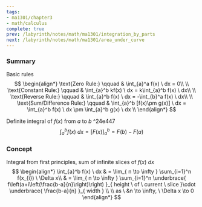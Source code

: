 ```yaml
---
tags:
- ma1301/chapter3
- math/calculus
complete: true
prev: /labyrinth/notes/math/ma1301/integration_by_parts
next: /labyrinth/notes/math/ma1301/area_under_curve
---
```

   
### Summary
Basic rules
$$
\begin{align*}
\text{Zero Rule:} \qquad & \int_{a}^a f(x) \ dx = 0\\
\\
\text{Constant Rule:} \qquad & \int_{a}^b kf(x) \ dx = k\int_{a}^b f(x) \ dx\\
\\
\text{Reverse Rule:} \qquad & \int_{a}^b f(x) \ dx = -\int_{b}^a f(x) \ dx\\
\\
\text{Sum/Difference Rule:} \qquad & \int_{a}^b [f(x)\pm g(x)] \ dx = \int_{a}^b f(x) \ dx \pm \int_{a}^b g(x) \ dx \\
\end{align*}
$$

Definite integral of $f(x)$ from $a$ to $b$ ^24e447
$$
\int_{a}^b f(x)\ dx = [F(x)]_{a}^b=F(b)-F(a)
$$
### Concept
Integral from first principles, sum of infinite slices of $f(x)\ dx$
$$
\begin{align*}
\int_{a}^b f(x) \ dx & = \lim_{ n \to \infty } \sum_{i=1}^n f(x_{i}) \ \Delta x\\
& = \lim_{ n \to \infty } \sum_{i=1}^n \underbrace{ f\left(a+i\left(\frac{b-a}{n}\right)\right) }_{ height \ of \ current \ slice }\cdot \underbrace{ \frac{b-a}{n} }_{ width } \\
\\
as \ &n \to \infty, \ \Delta x \to 0
\end{align*}
$$
